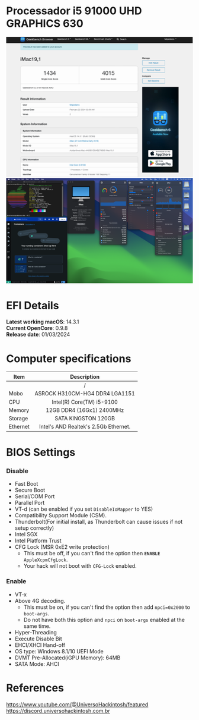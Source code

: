 # Processador i5 91000 UHD GRAPHICS 630
![overview-12 3](./photo.png)
![overview-12 4](./Geekbench.png)

# EFI Details
**Latest working macOS**: 14.3.1
<br>
**Current OpenCore**: 0.9.8
<br>
**Release date**: 01/03/2024

# Computer specifications
|Item|Description|
|-|:-------:|
||/
|Mobo|ASROCK H310CM-HG4 DDR4 LGA1151|
|CPU|Intel(R) Core(TM) i5-9100
|Memory|12GB DDR4 (16Gx1) 2400MHz|
|Storage|SATA KINGSTON 120GB|
|Ethernet|Intel's AND Realtek's 2.5Gb Ethernet.

# BIOS Settings

### Disable
- Fast Boot
- Secure Boot
- Serial/COM Port
- Parallel Port
- VT-d (can be enabled if you set `DisableIoMapper` to YES)
- Compatibility Support Module (CSM).
- Thunderbolt(For initial install, as Thunderbolt can cause issues if not setup correctly)
- Intel SGX
- Intel Platform Trust
- CFG Lock (MSR 0xE2 write protection)
	- This must be off, if you can't find the option then **`ENABLE`** `AppleXcpmCfgLock`. 
	- Your hack will not boot with `CFG-Lock` enabled.

### Enable
- VT-x
- Above 4G decoding. 
	- This must be on, if you can't find the option then add `npci=0x2000` to `boot-args`. 
	- Do not have both this option and `npci` on `boot-args` enabled at the same time.
- Hyper-Threading
- Execute Disable Bit
- EHCI/XHCI Hand-off
- OS type: Windows 8.1/10 UEFI Mode
- DVMT Pre-Allocated(iGPU Memory): 64MB
- SATA Mode: AHCI

# References
https://www.youtube.com/@UniversoHackintosh/featured
<br>
https://discord.universohackintosh.com.br

